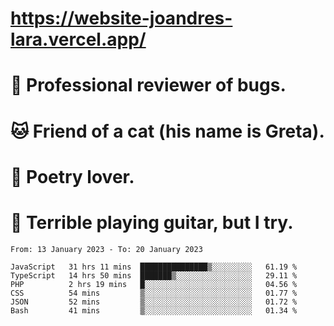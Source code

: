 # https://website-joandres-lara.vercel.app/
# 🐛 Professional reviewer of bugs.
# 🐱 Friend of a cat (his name is Greta).
# 📜 Poetry lover.
# 🎸 Terrible playing guitar, but I try.

<!--START_SECTION:waka-->

```text
From: 13 January 2023 - To: 20 January 2023

JavaScript   31 hrs 11 mins  ███████████████▒░░░░░░░░░   61.19 %
TypeScript   14 hrs 50 mins  ███████▒░░░░░░░░░░░░░░░░░   29.11 %
PHP          2 hrs 19 mins   █░░░░░░░░░░░░░░░░░░░░░░░░   04.56 %
CSS          54 mins         ▒░░░░░░░░░░░░░░░░░░░░░░░░   01.77 %
JSON         52 mins         ▒░░░░░░░░░░░░░░░░░░░░░░░░   01.72 %
Bash         41 mins         ▒░░░░░░░░░░░░░░░░░░░░░░░░   01.34 %
```

<!--END_SECTION:waka-->
